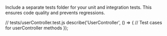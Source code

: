 Include a separate tests folder for your unit and integration tests. This ensures code quality and prevents regressions.

// tests/userController.test.js
describe('UserController', () => {
    // Test cases for userController methods
});